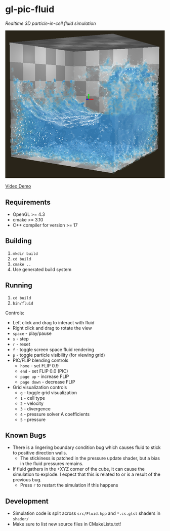 # gl-pic-fluid

*Realtime 3D particle-in-cell fluid simulation*

<img src="promo3.png" alt="promo picture" style="margin: auto;"/>

[Video Demo](https://www.youtube.com/watch?v=lNG8B_eWKaw)

## Requirements

* OpenGL >= 4.3
* cmake >= 3.10
* C++ compiler for version >= 17

## Building

1. `mkdir build`
2. `cd build`
3. `cmake ..`
4. Use generated build system

## Running

1. `cd build`
2. `bin/fluid`

Controls:
* Left click and drag to interact with fluid
* Right click and drag to rotate the view
* `space` - play/pause
* `s` - step
* `r` - reset
* `f` - toggle screen space fluid rendering
* `p` - toggle particle visibility (for viewing grid)
* PIC/FLIP blending controls
    * `home` - set FLIP 0.9
    * `end` - set FLIP 0.0 (PIC)
    * `page up` - increase FLIP
    * `page down` - decrease FLIP
* Grid visualization controls
    * `g` - toggle grid visualization
    * `1` - cell type
    * `2` - velocity
    * `3` - divergence
    * `4` - pressure solver A coefficients
    * `5` - pressure

## Known Bugs

* There is a lingering boundary condition bug which causes fluid to stick to positive direction walls.
    * The stickiness is patched in the pressure update shader, but a bias in the fluid pressures remains.
* If fluid gathers in the +XYZ corner of the cube, it can cause the simulation to explode. I expect that this is related to or is a result of the previous bug.
    * Press `r` to restart the simulation if this happens

## Development

* Simulation code is split across `src/Fluid.hpp` and `*.cs.glsl` shaders in `shader/`
* Make sure to list new source files in CMakeLists.txt!
